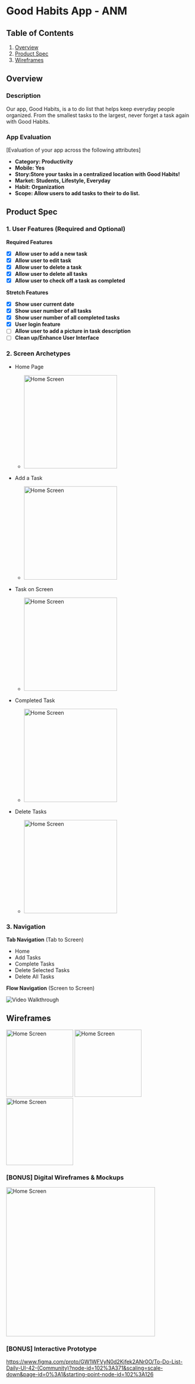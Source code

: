 # Good Habits App - ANM

## Table of Contents

1. [Overview](#Overview)
1. [Product Spec](#Product-Spec)
1. [Wireframes](#Wireframes)

## Overview

### Description

Our app, Good Habits, is a to do list that helps keep everyday people organized. From the smallest tasks to the largest, never forget a task again with Good Habits.

### App Evaluation

[Evaluation of your app across the following attributes]
- **Category: Productivity**
- **Mobile: Yes**
- **Story:Store your tasks in a centralized location with Good Habits!**
- **Market: Students, Lifestyle, Everyday**
- **Habit: Organization**
- **Scope: Allow users to add tasks to their to do list.**

## Product Spec

### 1. User Features (Required and Optional)

**Required Features**

- [x] **Allow user to add a new task**
- [x] **Allow user to edit task**
- [x] **Allow user to delete a task**
- [x] **Allow user to delete all tasks**
- [x] **Allow user to check off a task as completed**

**Stretch Features**

- [x] **Show user current date**
- [x] **Show user number of all tasks**
- [x] **Show user number of all completed tasks**
- [x] **User login feature**
- [ ] **Allow user to add a picture in task description**
- [ ] **Clean up/Enhance User Interface**

### 2. Screen Archetypes

- Home Page
  - <img src='https://i.imgur.com/MzRokK0.png' title='Home Screen' width='' alt='Home Screen' height = '250' width='230'/>
 
- Add a Task
  - <img src='https://i.imgur.com/TBqLSr1.png' title='Add a Task Screen' width='' alt='Home Screen' height = '250' width='230'/>
  
- Task on Screen
  - <img src='https://i.imgur.com/vYfnGKd.png' title='Tasks on Screen' width='' alt='Home Screen' height = '250' width='230'/>
  
- Completed Task
  - <img src='https://i.imgur.com/fWWQkR1.png' title='Completed Tasks' width='' alt='Home Screen' height = '250' width='230'/>

- Delete Tasks
  - <img src='https://i.imgur.com/8rFJLG0.png' title='Delete Tasks' width='' alt='Home Screen' height = '250' width='230'/>

### 3. Navigation

**Tab Navigation** (Tab to Screen)

* Home
* Add Tasks
* Complete Tasks
* Delete Selected Tasks
* Delete All Tasks

**Flow Navigation** (Screen to Screen)

<img src='https://i.imgur.com/WaCn7M3.gif' title='Video Walkthrough' width='' alt='Video Walkthrough' />


## Wireframes

<img src='https://i.imgur.com/C6Hdabq.jpeg' title='Home Screen' width='' alt='Home Screen' height = '180' width='170'/>
<img src='https://i.imgur.com/JKXDAfB.jpeg' title='Home Screen' width='' alt='Home Screen' height = '180' width='170'/>
<img src='https://i.imgur.com/fMysrUd.jpeg' title='Home Screen' width='' alt='Home Screen' height = '180' width='170'/>

### [BONUS] Digital Wireframes & Mockups
<img src='https://i.imgur.com/MLbdnQM_d.webp?maxwidth=1520&fidelity=grand' title='Home Screen' width='' alt='Home Screen' height = '400' width='450'/>

### [BONUS] Interactive Prototype
https://www.figma.com/proto/GW1WFVyN0d2Kjfek2ANr0O/To-Do-List-Daily-UI-42-(Community)?node-id=102%3A371&scaling=scale-down&page-id=0%3A1&starting-point-node-id=102%3A126

